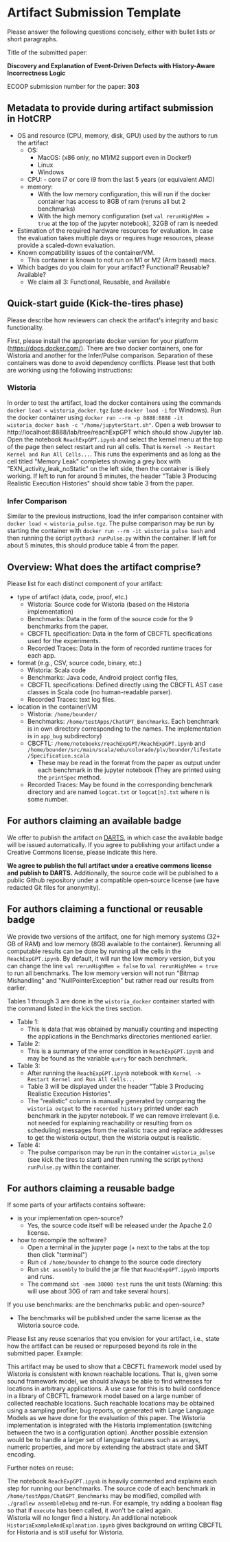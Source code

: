 # Artifact Submission Template

Please answer the following questions concisely, either with bullet lists or short paragraphs.

Title of the submitted paper:

**Discovery and Explanation of Event-Driven Defects with History-Aware Incorrectness Logic**

ECOOP submission number for the paper: **303**

## Metadata to provide during artifact submission in HotCRP

- OS and resource (CPU, memory, disk, GPU) used by the authors to run the artifact
  - OS:
    - MacOS: (x86 only, no M1/M2 support even in Docker!)
    - Linux
    - Windows
  - CPU: - core i7 or core i9 from the last 5 years (or equivalent AMD)
  - memory: 
    - With the low memory configuration, this will run if the docker container has access to 8GB of ram (reruns all but 2 benchmarks)
    - With the high memory configuration (set `val rerunHighMem = true` at the top of the jupyter notebook), 32GB of ram is needed
- Estimation of the required hardware resources for evaluation. In case the evaluation takes multiple days or requires huge resources, please provide a scaled-down evaluation.
- Known compatibility issues of the container/VM.
  - This container is known to not run on M1 or M2 (Arm based) macs.
- Which badges do you claim for your artifact? Functional? Reusable? Available?
  - We claim all 3: Functional, Reusable, and Available

## Quick-start guide (Kick-the-tires phase)

Please describe how reviewers can check the artifact's integrity and basic functionality.

First, please install the appropriate docker version for your platform (https://docs.docker.com/).
There are two docker containers, one for Wistoria and another for the Infer/Pulse comparison. 
Separation of these containers was done to avoid dependency conflicts.
Please test that both are working using the following instructions:

### Wistoria

In order to test the artifact, load the docker containers using the commands `docker load < wistoria_docker.tgz` (use `docker load -i` for Windows). 
Run the docker container using `docker run --rm -p 8888:8888 -it wistoria_docker bash -c "/home/jupyterStart.sh"`.
Open a web browser to http://localhost:8888/lab/tree/reachExpGPT which should show Jupyter lab.
Open the notebook `ReachExpGPT.ipynb` and select the kernel menu at the top of the page then select restart and run all cells.
That is `Kernel -> Restart Kernel and Run All Cells...`.
This runs the experiments and as long as the cell titled "Memory Leak" completes showing a grey box with "EXN_activity_leak_noStatic" on the left side, then the container is likely working.
If left to run for around 5 minutes, the header "Table 3 Producing Realistic Execution Histories" should show table 3 from the paper.

### Infer Comparison

Similar to the previous instructions, load the infer comparison container with `docker load < wistoria_pulse.tgz`.
The pulse comparison may be run by starting the container with `docker run --rm -it wistoria_pulse bash` and then running the script `python3 runPulse.py` within the container.
If left for about 5 minutes, this should produce table 4 from the paper.

## Overview: What does the artifact comprise?

Please list for each distinct component of your artifact:

* type of artifact (data, code, proof, etc.)
  * Wistoria: Source code for Wistoria (based on the Historia implementation) 
  * Benchmarks: Data in the form of the source code for the 9 benchmarks from the paper.
  * CBCFTL specification: Data in the form of CBCFTL specifications used for the experiments.
  * Recorded Traces: Data in the form of recorded runtime traces for each app.
* format (e.g., CSV, source code, binary, etc.)
  * Wistoria: Scala code
  * Benchmarks: Java code, Android project config files, 
  * CBCFTL specifications: Defined directly using the CBCFTL AST case classes in Scala code (no human-readable parser).
  * Recorded Traces: text log files.
* location in the container/VM
  * Wistoria: `/home/bounder/`
  * Benchmarks: `/home/testApps/ChatGPT_Benchmarks`. Each benchmark is in own directory corresponding to the names. The implementation is in `app_bug` subdirectory)
  * CBCFTL: `/home/notebooks/reachExpGPT/ReachExpGPT.ipynb` and `/home/bounder/src/main/scala/edu/colorado/plv/bounder/lifestate/Specification.scala`
    * These may be read in the format from the paper as output under each benchmark in the jupyter notebook (They are printed using the `printSpec` method. 
  * Recorded Traces: May be found in the corresponding benchmark directory and are named `logcat.txt` or `logcat[n].txt` where n is some number.

## For authors claiming an available badge

We offer to publish the artifact on [DARTS](https://drops.dagstuhl.de/opus/institut_darts.php), in which case the available badge will be issued automatically.
If you agree to publishing your artifact under a Creative Commons license, please indicate this here.

**We agree to publish the full artifact under a creative commons license and publish to DARTS.**
Additionally, the source code will be published to a public Github repository under a compatible open-source license (we have redacted Git files for anonymity).


## For authors claiming a functional or reusable badge

We provide two versions of the artifact, one for high memory systems (32+ GB of RAM) and low memory (8GB available to the container).
Rerunning all computable results can be done by running all the cells in the `ReachExpGPT.ipynb`.
By default, it will run the low memory version, but you can change the line `val rerunHighMem = false` to `val rerunHighMem = true` to run all benchmarks.
The low memory version will not run "Bitmap Mishandling" and "NullPointerException" but rather read our results from earlier.


Tables 1 through 3 are done in the `wistoria_docker` container started with the command listed in the kick the tires section.
* Table 1:
  * This is data that was obtained by manually counting and inspecting the applications in the Benchmarks directories mentioned earlier.
* Table 2:
  * This is a summary of the error condition in `ReachExpGPT.ipynb` and may be found as the variable `query` for each benchmark.
* Table 3:
  * After running the `ReachExpGPT.ipynb` notebook with  `Kernel -> Restart Kernel and Run All Cells...`
  * Table 3 will be displayed under the header "Table 3 Producing Realistic Execution Histories".
  * The "realistic" column is manually generated by comparing the `wistoria output` to the `recorded history` printed under each benchmark in the jupyter notebook. If we can remove irrelevant (i.e. not needed for explaining reachability or resulting from os scheduling) messages from the realistic trace and replace addresses to get the wistoria output, then the wistoria output is realistic.
* Table 4:
  * The pulse comparison may be run in the container `wistoria_pulse` (see kick the tires to start) and then running the script `python3 runPulse.py` within the container.

## For authors claiming a reusable badge

If some parts of your artifacts contains software:
- is your implementation open-source?
  * Yes, the source code itself will be released under the Apache 2.0 license.
- how to recompile the software?
  * Open a terminal in the jupyter page (+ next to the tabs at the top then click "terminal")
  * Run `cd /home/bounder` to change to the source code directory
  * Run `sbt assembly` to build the jar file that `ReachExpGPT.ipynb` imports and runs.
  * The command `sbt -mem 30000 test` runs the unit tests (Warning: this will use about 30G of ram and take several hours).

If you use benchmarks: are the benchmarks public and open-source?

* The benchmarks will be published under the same license as the Wistoria source code.

Please list any reuse scenarios that you envision for your artifact, i.e., state how the artifact can be reused or repurposed beyond its role in the submitted paper. Example:

This artifact may be used to show that a CBCFTL framework model used by Wistoria is consistent with known reachable locations. 
That is, given some sound framework model, we should always be able to find witnesses for locations in arbitrary applications.
A use case for this is to build confidence in a library of CBCFTL framework model based on a large number of collected reachable locations.
Such reachable locations may be obtained using a sampling profiler, bug reports, or generated with Large Language Models as we have done for the evaluation of this paper.
The Wistoria implementation is integrated with the Historia implementation (switching between the two is a configuration option).
Another possible extension would be to handle a larger set of language features such as arrays, numeric properties, and more by extending the abstract state and SMT encoding.

Further notes on reuse:

The notebook `ReachExpGPT.ipynb` is heavily commented and explains each step for running our benchmarks.
The source code of each benchmark in `/home/testApps/ChatGPT_Benchmarks` may be modified, compiled with `./gradlew assembleDebug` and re-run.
For example, try adding a boolean flag so that if `execute` has been called, it won't be called again.  
Wistoria will no longer find a history.
An additional notebook `HistoriaExampleAndExplanation.ipynb` gives background on writing CBCFTL for Historia and is still useful for Wistoria.

